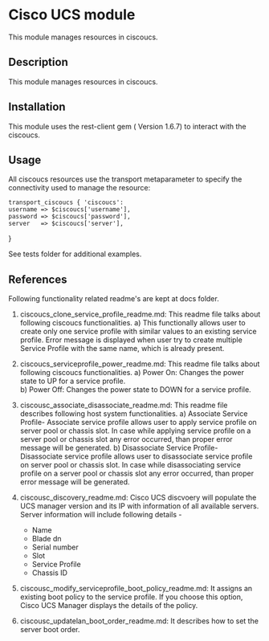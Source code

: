 # Cisco UCS module

This module manages resources in ciscoucs.

## Description

This module manages resources in ciscoucs.

## Installation

This module uses the rest-client gem ( Version 1.6.7) to interact with the ciscoucs.


## Usage



All ciscoucs resources use the transport metaparameter to specify the
connectivity used to manage the resource:

    transport_ciscoucs { 'ciscoucs':
    username => $ciscoucs['username'],
    password => $ciscoucs['password'],
    server   => $ciscoucs['server'],
}


See tests folder for additional examples.

## References
Following functionality related readme's are kept at docs folder.

1) ciscoucs_clone_service_profile_readme.md: This readme file talks about following ciscoucs functionalities.
   a) This functionally allows user to create only one service profile with similar values to an existing service profile. 
      Error message is displayed when user try to create multiple Service Profile with the same name, which is already present.	  
   
2) ciscoucs_serviceprofile_power_readme.md: This readme file talks about following ciscoucs functionalities.
   a) Power On: Changes the power state to UP for a service profile.  
   b) Power Off: Changes the power state to DOWN for a service profile.  
    
3) ciscousc_associate_disassociate_readme.md: This readme file describes following host system functionalities.
   a)  Associate Service Profile- Associate service profile allows user to apply service profile on server pool or chassis slot. 
       In case while applying service profile on a server pool or chassis slot any error occurred, than proper error message will be generated. 
   b)  Disassociate Service Profile- Disassociate service profile allows user to disassociate service profile on server pool or chassis slot. 
       In case while disassociating service profile on a server pool or chassis slot any error occurred, than proper error message will be generated.
	 
4) ciscousc_discovery_readme.md: Cisco UCS discvoery will populate the UCS manager version and its IP with information of all available servers.
	 Server information will include following details - 
	 - Name
	 - Blade dn
	 - Serial number
	 - Slot
	 - Service Profile
	 - Chassis ID

5) ciscousc_modify_serviceprofile_boot_policy_readme.md:  It assigns an existing boot policy to the service profile. If you choose this option, Cisco UCS Manager displays the details of the policy.

6)  ciscousc_updatelan_boot_order_readme.md:  It describes how to set the server boot order.

   


